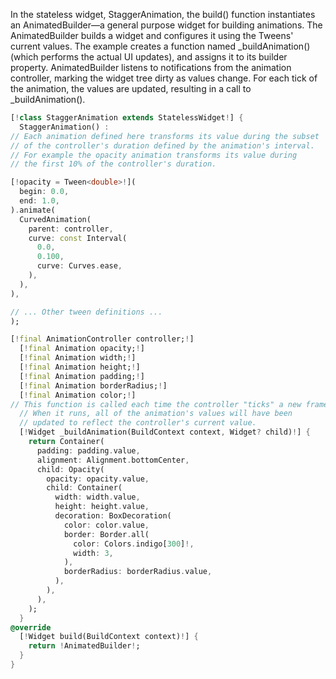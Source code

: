 In the stateless widget, StaggerAnimation,
the build() function instantiates an
AnimatedBuilder—a general purpose widget for building
animations. The AnimatedBuilder
builds a widget and configures it using the Tweens' current values.
The example creates a function named _buildAnimation() (which performs
the actual UI updates), and assigns it to its builder property.
AnimatedBuilder listens to notifications from the animation controller,
marking the widget tree dirty as values change.
For each tick of the animation, the values are updated,
resulting in a call to _buildAnimation().
```dart
[!class StaggerAnimation extends StatelessWidget!] {
  StaggerAnimation() :
// Each animation defined here transforms its value during the subset
// of the controller's duration defined by the animation's interval.
// For example the opacity animation transforms its value during
// the first 10% of the controller's duration.

[!opacity = Tween<double>!](
  begin: 0.0,
  end: 1.0,
).animate(
  CurvedAnimation(
    parent: controller,
    curve: const Interval(
      0.0,
      0.100,
      curve: Curves.ease,
    ),
  ),
),

// ... Other tween definitions ...
);

[!final AnimationController controller;!]
  [!final Animation opacity;!]
  [!final Animation width;!]
  [!final Animation height;!]
  [!final Animation padding;!]
  [!final Animation borderRadius;!]
  [!final Animation color;!]
// This function is called each time the controller "ticks" a new frame.
  // When it runs, all of the animation's values will have been
  // updated to reflect the controller's current value.
  [!Widget _buildAnimation(BuildContext context, Widget? child)!] {
    return Container(
      padding: padding.value,
      alignment: Alignment.bottomCenter,
      child: Opacity(
        opacity: opacity.value,
        child: Container(
          width: width.value,
          height: height.value,
          decoration: BoxDecoration(
            color: color.value,
            border: Border.all(
              color: Colors.indigo[300]!,
              width: 3,
            ),
            borderRadius: borderRadius.value,
          ),
        ),
      ),
    );
  }
@override
  [!Widget build(BuildContext context)!] {
    return !AnimatedBuilder!;
  }
}
```
